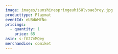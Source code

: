 ```yaml
---
image: images/sunshinespringeuhi68lvoae3rey.jpg
producttype: Playmat
eventId: eUBdWMfNo
pricings:
  - quantity: 1
    price: 65
asin: s-fG27mMQey
merchandise: comiket
---
```

